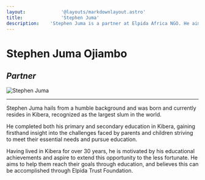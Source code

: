 ```yaml
---
layout:				'@layouts/markdownlayout.astro'
title:				'Stephen Juma'
description:	'Stephen Juma is a partner at Elpida Africa NGO. He aims to provide education to the less fortunate in Kibera'
---
```


# Stephen Juma Ojiambo

## _Partner_

![Stephen Juma](/images/steve-1.png)

---

Stephen Juma hails from a humble background and was born and currently resides in Kibera, recognized as the largest slum in the world. 

He completed both his primary and secondary education in Kibera, gaining firsthand insight into the challenges faced by parents and children striving to meet their essential needs and pursue education. 

Having lived in Kibera for over 30 years, he is motivated by his educational achievements and aspire to extend this opportunity to the less fortunate. He aims to help them reach their goals through education, and believes this can be accomplished through Elpida Trust Foundation.
